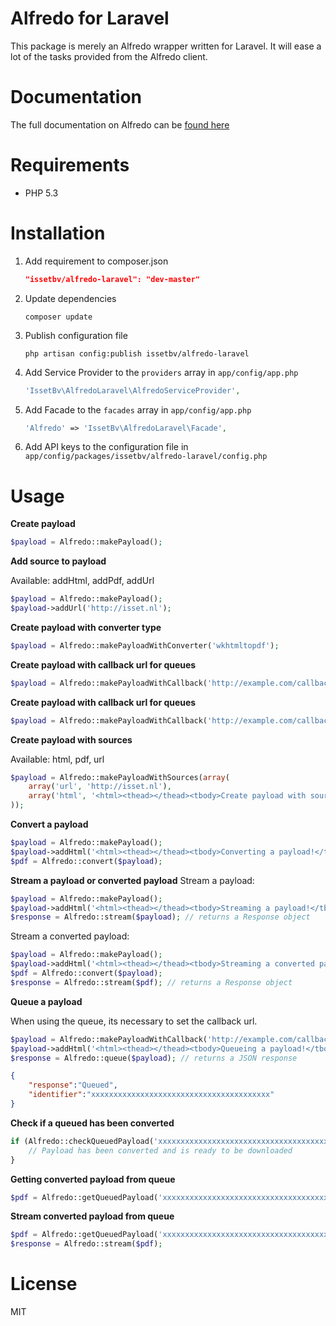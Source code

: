Alfredo for Laravel
===================
This package is merely an Alfredo wrapper written for Laravel.
It will ease a lot of the tasks provided from the Alfredo client.
# Documentation
The full documentation on Alfredo can be [found here](http://online-pdfconverter.nl/guide)

# Requirements
* PHP 5.3

# Installation
1. Add requirement to composer.json

    ```json
    "issetbv/alfredo-laravel": "dev-master"
    ```
2. Update dependencies

    ```shell
    composer update
    ```
3. Publish configuration file

    ```shell
    php artisan config:publish issetbv/alfredo-laravel
    ```
4. Add Service Provider to the ```providers``` array in ```app/config/app.php```

    ```php
    'IssetBv\AlfredoLaravel\AlfredoServiceProvider',
    ```
5. Add Facade to the ```facades``` array in ```app/config/app.php```

    ```php
    'Alfredo' => 'IssetBv\AlfredoLaravel\Facade',
    ```
5. Add API keys to the configuration file in ```app/config/packages/issetbv/alfredo-laravel/config.php```

# Usage
**Create payload**
```php
$payload = Alfredo::makePayload();
```
**Add source to payload**

Available: addHtml, addPdf, addUrl
```php
$payload = Alfredo::makePayload();
$payload->addUrl('http://isset.nl');
```
**Create payload with converter type**
```php
$payload = Alfredo::makePayloadWithConverter('wkhtmltopdf');
```
**Create payload with callback url for queues**
```php
$payload = Alfredo::makePayloadWithCallback('http://example.com/callback_url');
```
**Create payload with callback url for queues**
```php
$payload = Alfredo::makePayloadWithCallback('http://example.com/callback_url');
```
**Create payload with sources**

Available: html, pdf, url
```php
$payload = Alfredo::makePayloadWithSources(array(
    array('url', 'http://isset.nl'),
    array('html', '<html><thead></thead><tbody>Create payload with sources!</tbody></html>')
));
```
**Convert a payload**
```php
$payload = Alfredo::makePayload();
$payload->addHtml('<html><thead></thead><tbody>Converting a payload!</tbody></html>');
$pdf = Alfredo::convert($payload);
```
**Stream a payload or converted payload**
Stream a payload:
```php
$payload = Alfredo::makePayload();
$payload->addHtml('<html><thead></thead><tbody>Streaming a payload!</tbody></html>');
$response = Alfredo::stream($payload); // returns a Response object
```
Stream a converted payload:
```php
$payload = Alfredo::makePayload();
$payload->addHtml('<html><thead></thead><tbody>Streaming a converted payload!</tbody></html>');
$pdf = Alfredo::convert($payload);
$response = Alfredo::stream($pdf); // returns a Response object
```
**Queue a payload**

When using the queue, its necessary to set the callback url.
```php
$payload = Alfredo::makePayloadWithCallback('http://example.com/callback_url');
$payload->addHtml('<html><thead></thead><tbody>Queueing a payload!</tbody></html>');
$response = Alfredo::queue($payload); // returns a JSON response
```
```json
{
    "response":"Queued",
    "identifier":"xxxxxxxxxxxxxxxxxxxxxxxxxxxxxxxxxxxxxxxx"
}
```
**Check if a queued has been converted**
```php
if (Alfredo::checkQueuedPayload('xxxxxxxxxxxxxxxxxxxxxxxxxxxxxxxxxxxxxxxx')) {  // returns a boolean
    // Payload has been converted and is ready to be downloaded
}
```
**Getting converted payload from queue**
```php
$pdf = Alfredo::getQueuedPayload('xxxxxxxxxxxxxxxxxxxxxxxxxxxxxxxxxxxxxxxx');
```
**Stream converted payload from queue**
```php
$pdf = Alfredo::getQueuedPayload('xxxxxxxxxxxxxxxxxxxxxxxxxxxxxxxxxxxxxxxx');
$response = Alfredo::stream($pdf);
```

# License
MIT
